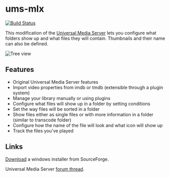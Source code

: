 # ums-mlx

[![Build Status](http://universalmediaserver-ci.hopto.org:9999/job/ums-mlx%20trunk/badge/icon)](http://ps3mediaserver-ci.hopto.org:9999/job/ums-mlx%20trunk)

This modification of the [Universal Media Server](https://github.com/UniversalMediaServer/UniversalMediaServer) lets you configure what folders show up and what files they will contain. Thumbnails and their name can also be defined.

![Tree view](http://i.imgur.com/S5sDIM1.png)

## Features
* Original Universal Media Server features
* Import video properties from imdb or tmdb (extensible through a plugin system)
* Manage your library manually or using plugins
* Configure what files will show up in a folder by setting conditions
* Set the way files will be sorted in a folder
* Show files either as single files or with more information in a folder (similar to transcode folder)
* Configure how the name of the file will look and what icon will show up
* Track the files you've played

## Links
[Download](https://sourceforge.net/projects/ums-mlx/) a windows installer from SourceForge.

Universal Media Server [forum thread](http://www.universalmediaserver.com/forum/viewtopic.php?f=6&t=3355).
